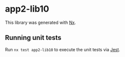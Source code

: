 # app2-lib10

This library was generated with [Nx](https://nx.dev).

## Running unit tests

Run `nx test app2-lib10` to execute the unit tests via [Jest](https://jestjs.io).
